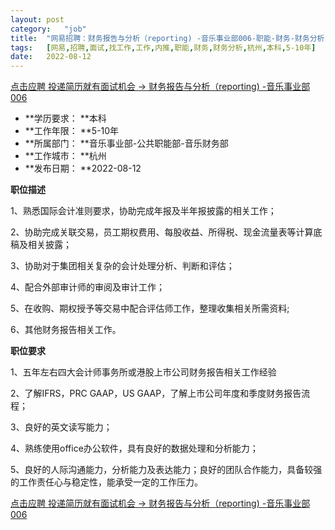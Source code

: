 ```yaml
---
layout:	post
category:	"job"
title:	"网易招聘：财务报告与分析（reporting) -音乐事业部006-职能-财务-财务分析-杭州本科5-10年"
tags:	[网易,招聘,面试,找工作,工作,内推,职能,财务,财务分析,杭州,本科,5-10年]
date:	2022-08-12
---
```


[点击应聘 投递简历就有面试机会 ->  财务报告与分析（reporting) -音乐事业部006](http://mobile.bole.netease.com/bole/boleDetail?id=42330&employeeId=346f03c3cda5f04c&key=all)



- **学历要求： **本科
- **工作年限： **5-10年
- **所属部门： **音乐事业部-公共职能部-音乐财务部
- **工作城市： **杭州
- **发布日期： **2022-08-12



**职位描述**

1、熟悉国际会计准则要求，协助完成年报及半年报披露的相关工作；

2、协助完成关联交易，员工期权费用、每股收益、所得税、现金流量表等计算底稿及相关披露；

3、协助对于集团相关复杂的会计处理分析、判断和评估；

4、配合外部审计师的审阅及审计工作；

5、在收购、期权授予等交易中配合评估师工作，整理收集相关所需资料;

6、其他财务报告相关工作。



**职位要求**

1、五年左右四大会计师事务所或港股上市公司财务报告相关工作经验

2、了解IFRS，PRC GAAP，US GAAP，了解上市公司年度和季度财务报告流程；

3、良好的英文读写能力；

4、熟练使用office办公软件，具有良好的数据处理和分析能力；

5、良好的人际沟通能力，分析能力及表达能力；良好的团队合作能力，具备较强的工作责任心与稳定性，能承受一定的工作压力。



[点击应聘 投递简历就有面试机会 ->  财务报告与分析（reporting) -音乐事业部006](http://mobile.bole.netease.com/bole/boleDetail?id=42330&employeeId=346f03c3cda5f04c&key=all)